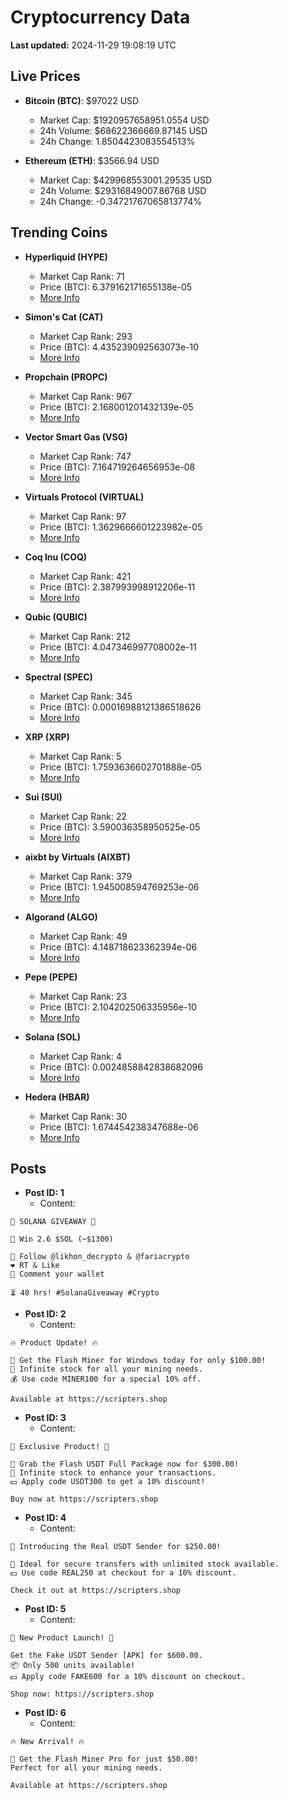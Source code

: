 # Cryptocurrency Data

**Last updated:** 2024-11-29 19:08:19 UTC

## Live Prices
- **Bitcoin (BTC)**: $97022 USD
  - Market Cap: $1920957658951.0554 USD
  - 24h Volume: $68622366669.87145 USD
  - 24h Change: 1.8504423083554513%

- **Ethereum (ETH)**: $3566.94 USD
  - Market Cap: $429968553001.29535 USD
  - 24h Volume: $29316849007.86768 USD
  - 24h Change: -0.34721767065813774%

## Trending Coins
- **Hyperliquid (HYPE)**
  - Market Cap Rank: 71
  - Price (BTC): 6.379162171655138e-05
  - [More Info](https://www.coingecko.com/en/coins/hyperliquid)

- **Simon's Cat (CAT)**
  - Market Cap Rank: 293
  - Price (BTC): 4.435239092563073e-10
  - [More Info](https://www.coingecko.com/en/coins/simons-cat)

- **Propchain (PROPC)**
  - Market Cap Rank: 967
  - Price (BTC): 2.168001201432139e-05
  - [More Info](https://www.coingecko.com/en/coins/propchain)

- **Vector Smart Gas (VSG)**
  - Market Cap Rank: 747
  - Price (BTC): 7.164719264656953e-08
  - [More Info](https://www.coingecko.com/en/coins/vector-smart-gas)

- **Virtuals Protocol (VIRTUAL)**
  - Market Cap Rank: 97
  - Price (BTC): 1.3629666601223982e-05
  - [More Info](https://www.coingecko.com/en/coins/virtual-protocol)

- **Coq Inu (COQ)**
  - Market Cap Rank: 421
  - Price (BTC): 2.387993998912206e-11
  - [More Info](https://www.coingecko.com/en/coins/coq-inu)

- **Qubic (QUBIC)**
  - Market Cap Rank: 212
  - Price (BTC): 4.047346997708002e-11
  - [More Info](https://www.coingecko.com/en/coins/qubic)

- **Spectral (SPEC)**
  - Market Cap Rank: 345
  - Price (BTC): 0.00016988121386518626
  - [More Info](https://www.coingecko.com/en/coins/spectral)

- **XRP (XRP)**
  - Market Cap Rank: 5
  - Price (BTC): 1.7593636602701888e-05
  - [More Info](https://www.coingecko.com/en/coins/xrp)

- **Sui (SUI)**
  - Market Cap Rank: 22
  - Price (BTC): 3.590036358950525e-05
  - [More Info](https://www.coingecko.com/en/coins/sui)

- **aixbt by Virtuals (AIXBT)**
  - Market Cap Rank: 379
  - Price (BTC): 1.945008594769253e-06
  - [More Info](https://www.coingecko.com/en/coins/aixbt-by-virtuals)

- **Algorand (ALGO)**
  - Market Cap Rank: 49
  - Price (BTC): 4.148718623362394e-06
  - [More Info](https://www.coingecko.com/en/coins/algorand)

- **Pepe (PEPE)**
  - Market Cap Rank: 23
  - Price (BTC): 2.104202506335956e-10
  - [More Info](https://www.coingecko.com/en/coins/pepe)

- **Solana (SOL)**
  - Market Cap Rank: 4
  - Price (BTC): 0.0024858842838682096
  - [More Info](https://www.coingecko.com/en/coins/solana)

- **Hedera (HBAR)**
  - Market Cap Rank: 30
  - Price (BTC): 1.674454238347688e-06
  - [More Info](https://www.coingecko.com/en/coins/hedera)

## Posts
- **Post ID: 1**
  - Content:
```
🚀 SOLANA GIVEAWAY 🚀

🎁 Win 2.6 $SOL (~$1300)

🤝 Follow @likhon_decrypto & @fariacrypto
❤️ RT & Like
💬 Comment your wallet

⏳ 48 hrs! #SolanaGiveaway #Crypto
```

- **Post ID: 2**
  - Content:
```
🔥 Product Update! 🔥

🚀 Get the Flash Miner for Windows today for only $100.00!
🔋 Infinite stock for all your mining needs.
💰 Use code MINER100 for a special 10% off.

Available at https://scripters.shop
```

- **Post ID: 3**
  - Content:
```
🎁 Exclusive Product! 🎁

💸 Grab the Flash USDT Full Package now for $300.00!
🎉 Infinite stock to enhance your transactions.
💵 Apply code USDT300 to get a 10% discount!

Buy now at https://scripters.shop
```

- **Post ID: 4**
  - Content:
```
💎 Introducing the Real USDT Sender for $250.00!

💼 Ideal for secure transfers with unlimited stock available.
💵 Use code REAL250 at checkout for a 10% discount.

Check it out at https://scripters.shop
```

- **Post ID: 5**
  - Content:
```
🚀 New Product Launch! 🚀

Get the Fake USDT Sender [APK] for $600.00.
📦 Only 500 units available!
💵 Apply code FAKE600 for a 10% discount on checkout.

Shop now: https://scripters.shop
```

- **Post ID: 6**
  - Content:
```
🔥 New Arrival! 🔥

💸 Get the Flash Miner Pro for just $50.00!
Perfect for all your mining needs.

Available at https://scripters.shop
```

